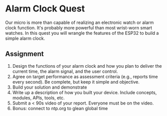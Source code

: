 # Alarm Clock Quest

Our micro is more than capable of realizing an electronic watch or
alarm clock function. It's probably more powerful than most wrist-worn
smart watches.  In this quest you will wrangle the features of the ESP32 to build a simple alarm clock.

## Assignment
1. Design the functions of your alarm clock and how you
plan to deliver the current time, the alarm signal, and the user
control.
2. Agree on target performance as assessment criteria (e.g., reports
time every second). Be complete, but keep it simple and objective.
3. Build your solution and demonstrate
4. Write up a description of how you built your device. Include
concepts, modules, APIs, tools, etc.
5. Submit a < 90s video of your report. Everyone must be on the video. 
6. Bonus: connect to ntp.org to glean global time


